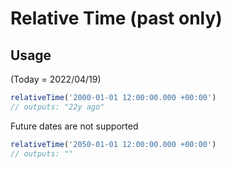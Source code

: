 # Relative Time (past only)

## Usage
(Today = 2022/04/19)
```javascript
relativeTime('2000-01-01 12:00:00.000 +00:00')
// outputs: "22y ago"
```

Future dates are not supported
```javascript
relativeTime('2050-01-01 12:00:00.000 +00:00')
// outputs: ""
```
